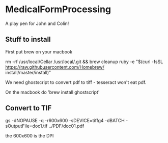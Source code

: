 # MedicalFormProcessing
A play pen for John and Colin!

## Stuff to install

First put brew on your macbook

rm -rf /usr/local/Cellar /usr/local/.git && brew cleanup
ruby -e "$(curl -fsSL https://raw.githubusercontent.com/Homebrew/ \
install/master/install)"

We need ghostscript to convert pdf to tiff - tesseract won't eat pdf.

On the macbook do 'brew install ghostscript'

## Convert to TIF

gs -dNOPAUSE -q -r600x600 -sDEVICE=tiffg4 -dBATCH -sOutputFile=doc1.tif ../PDF/doc01.pdf 

the 600x600 is the DPI



